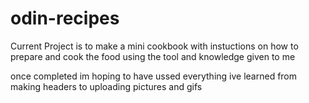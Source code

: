 # odin-recipes

Current Project is to make a mini cookbook with instuctions
on how to prepare and cook the food using the tool and knowledge
given to me

once completed im hoping to have ussed everything ive learned from making headers to uploading pictures and gifs